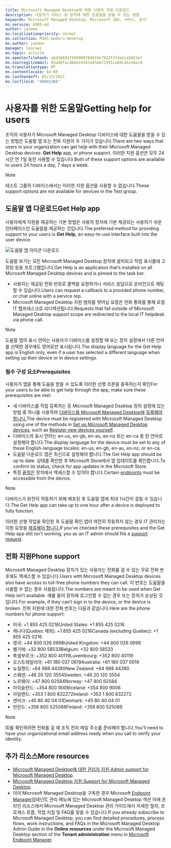 ```yaml
---
title: Microsoft Managed Desktop에 대한 사용자 지원 다운로드
description: 사용자가 서비스 및 장치에 대한 도움말을 얻을 수 있는 방법
keywords: Microsoft Managed Desktop, Microsoft 365, 서비스, 문서
ms.service: m365-md
author: jaimeo
ms.localizationpriority: normal
ms.collection: M365-modern-desktop
ms.author: jaimeo
manager: laurawi
ms.topic: article
ms.openlocfilehash: abd1b681f3d5900f846fde7922f2f4a2ca5821ef
ms.sourcegitcommit: 83a40facd66e14343ad3ab72591cab9c41ce6ac0
ms.translationtype: MT
ms.contentlocale: ko-KR
ms.lasthandoff: 01/13/2021
ms.locfileid: "49841366"
---
```

# <a name="getting-help-for-users"></a><span data-ttu-id="a5d84-104">사용자를 위한 도움말</span><span class="sxs-lookup"><span data-stu-id="a5d84-104">Getting help for users</span></span>

<span data-ttu-id="a5d84-105">조직의 사용자가 Microsoft Managed Desktop 디바이스에 대한 도움말을 받을  수 있는 방법은 도움말 앱 또는 전화 지원의 두 가지가 있습니다.</span><span class="sxs-lookup"><span data-stu-id="a5d84-105">There are two ways that users in your organization can get help with their Microsoft Managed Desktop devices: **Get Help** app, or phone support.</span></span> <span data-ttu-id="a5d84-106">이러한 지원 옵션은 모두 24시간 연 7일 동안 사용할 수 있습니다.</span><span class="sxs-lookup"><span data-stu-id="a5d84-106">Both of these support options are available to users 24 hours a day, 7 days a week.</span></span>
 
>[!NOTE]
><span data-ttu-id="a5d84-107">테스트 그룹의 디바이스에서는 이러한 지원 옵션을 사용할 수 없습니다.</span><span class="sxs-lookup"><span data-stu-id="a5d84-107">These support options are not available for devices in the Test group.</span></span>

## <a name="get-help-app"></a><span data-ttu-id="a5d84-108">도움말 앱 다운로드</span><span class="sxs-lookup"><span data-stu-id="a5d84-108">Get Help app</span></span>

<span data-ttu-id="a5d84-109">사용자에게 지원을 제공하는 기본 방법은 사용자 장치에 기본 제공되는 사용하기 쉬운 인터페이스인 도움말을 제공하는 것입니다.</span><span class="sxs-lookup"><span data-stu-id="a5d84-109">The preferred method for providing support to your users is **Get Help**, an easy-to-use interface built into the user device.</span></span>  

![도움말 앱 아이콘 다운로드](../../media/get-help.png)

<span data-ttu-id="a5d84-111">도움말 보기는 모든 Microsoft Managed Desktop 장치에 설치되고 작업 표시줄에 고정된 응용 프로그램입니다.</span><span class="sxs-lookup"><span data-stu-id="a5d84-111">Get Help is an application that’s installed on all Microsoft Managed Desktop devices and is pinned to the task bar.</span></span> 

- <span data-ttu-id="a5d84-112">사용자는 제공된 전화 번호로 콜백을 요청하거나 서비스 응답으로 온라인으로 채팅할 수 있습니다.</span><span class="sxs-lookup"><span data-stu-id="a5d84-112">Users can request a callback to a provided phone number, or chat online with a service rep.</span></span>
- <span data-ttu-id="a5d84-113">Microsoft Managed Desktop 지원 범위를 벗어날 요청은 전화 통화를 통해 로컬 IT 헬프데스크로 리디렉션됩니다.</span><span class="sxs-lookup"><span data-stu-id="a5d84-113">Requests that fall outside of Microsoft Managed Desktop support scope are redirected to the local IT helpdesk via phone call.</span></span>

> [!NOTE]
> <span data-ttu-id="a5d84-114">도움말 앱의 표시 언어는 사용자가 디바이스를 설정할 때 또는 장치 설정에서 다른 언어를 선택한 경우에도 영어로만 표시됩니다.</span><span class="sxs-lookup"><span data-stu-id="a5d84-114">The display language for the Get Help app is English only, even if a user has selected a different language when setting up their device or in device settings.</span></span> 

### <a name="prerequisites"></a><span data-ttu-id="a5d84-115">필수 구성 요소</span><span class="sxs-lookup"><span data-stu-id="a5d84-115">Prerequisites</span></span>
<span data-ttu-id="a5d84-116">사용자가 앱을 통해 도움을 받을 수 있도록 이러한 선행 조문을 충족하는지 확인</span><span class="sxs-lookup"><span data-stu-id="a5d84-116">For your users to be able to get help through the app, make sure these prerequisites are met:</span></span>

- <span data-ttu-id="a5d84-117">새 디바이스를 직접 등록하는 등 Microsoft Managed Desktop 장치 설정에 있는 방법 중 하나를 사용하여 [디바이스를 Microsoft Managed Desktop에](../get-started/set-up-devices.md) [등록해야 합니다.](../get-started/register-devices-self.md)</span><span class="sxs-lookup"><span data-stu-id="a5d84-117">The device must be registered with Microsoft Managed Desktop using one of the methods in [Set up Microsoft Managed Desktop devices](../get-started/set-up-devices.md), such as [Register new devices yourself](../get-started/register-devices-self.md).</span></span>
- <span data-ttu-id="a5d84-118">디바이스의 표시 언어는 en-us, en-gb, en-au, en-nz 또는 en-ca 중 한 언어로 설정해야 합니다.</span><span class="sxs-lookup"><span data-stu-id="a5d84-118">The display language for the device must be set to any of these English-language locales: en-us, en-gb, en-au, en-nz, or en-ca.</span></span>
- <span data-ttu-id="a5d84-119">도움말 다운로드 앱은 최신으로 설정해야 합니다.</span><span class="sxs-lookup"><span data-stu-id="a5d84-119">The Get Help app should be up to date.</span></span> <span data-ttu-id="a5d84-120">상태를 확인한 후 Microsoft Store에서 앱 업데이트를 확인합니다.</span><span class="sxs-lookup"><span data-stu-id="a5d84-120">To confirm its status, check for app updates in the Microsoft Store.</span></span>
- <span data-ttu-id="a5d84-121">특정 [끝점은](../get-ready/network.md#endpoints-allowed-that-are-necessary-for-microsoft-managed-desktop) 장치에서 액세스할 수 있어야 합니다.</span><span class="sxs-lookup"><span data-stu-id="a5d84-121">Certain [endpoints](../get-ready/network.md#endpoints-allowed-that-are-necessary-for-microsoft-managed-desktop) must be accessible from the device.</span></span>

> [!NOTE]
> <span data-ttu-id="a5d84-122">디바이스가 완전히 작동하기 위해 배포된 후 도움말 앱에 최대 1시간이 걸릴 수 있습니다.</span><span class="sxs-lookup"><span data-stu-id="a5d84-122">The Get Help app can take up to one hour after a device is deployed to fully function.</span></span>

<span data-ttu-id="a5d84-123">이러한 선행 작업을 확인한 후 도움말 확인 앱이 여전히 작동하지 않는 경우 IT 관리자는 지원 요청을 [제출해야 합니다.](admin-support.md)</span><span class="sxs-lookup"><span data-stu-id="a5d84-123">If you've checked these prerequisites and the Get Help app still isn't working, you as an IT admin should file a [support request](admin-support.md).</span></span>

## <a name="phone-support"></a><span data-ttu-id="a5d84-124">전화 지원</span><span class="sxs-lookup"><span data-stu-id="a5d84-124">Phone support</span></span>

<span data-ttu-id="a5d84-125">Microsoft Managed Desktop 장치가 있는 사용자는 전화를 걸 수 있는 무료 전화 번호에도 액세스할 수 있습니다.</span><span class="sxs-lookup"><span data-stu-id="a5d84-125">Users with Microsoft Managed Desktop devices also have access to toll-free phone numbers they can call.</span></span> <span data-ttu-id="a5d84-126">이 번호는 도움말을 사용할 수 없는 경우 사용됩니다.</span><span class="sxs-lookup"><span data-stu-id="a5d84-126">The numbers are meant to be used when Get Help isn’t available.</span></span> <span data-ttu-id="a5d84-127">예를 들어 장치에 로그인할 수 없는 경우 또는 장치가 손상된 것입니다.</span><span class="sxs-lookup"><span data-stu-id="a5d84-127">For example, if they can’t sign in to the device, or the device is broken.</span></span> <span data-ttu-id="a5d84-128">전화 지원에 대한 전화 번호는 다음과 같습니다.</span><span class="sxs-lookup"><span data-stu-id="a5d84-128">Here are the phone numbers for phone support:</span></span>

- <span data-ttu-id="a5d84-129">미국: +1 855 425 0216</span><span class="sxs-lookup"><span data-stu-id="a5d84-129">United States: +1 855 425 0216</span></span>
- <span data-ttu-id="a5d84-130">캐나다(Quebec 제외): +1 855 425 0216</span><span class="sxs-lookup"><span data-stu-id="a5d84-130">Canada (excluding Quebec): +1 855 425 0216</span></span>
- <span data-ttu-id="a5d84-131">영국: +44 800 026 0698</span><span class="sxs-lookup"><span data-stu-id="a5d84-131">United Kingdom: +44 800 026 0698</span></span>
- <span data-ttu-id="a5d84-132">벨기에: +32 800 58533</span><span class="sxs-lookup"><span data-stu-id="a5d84-132">Belgium: +32 800 58533</span></span>
- <span data-ttu-id="a5d84-133">룩셈부르크: +352 800 40119</span><span class="sxs-lookup"><span data-stu-id="a5d84-133">Luxembourg: +352 800 40119</span></span>
- <span data-ttu-id="a5d84-134">오스트레일리아: +61 180 037 0619</span><span class="sxs-lookup"><span data-stu-id="a5d84-134">Australia: +61 180 037 0619</span></span>
- <span data-ttu-id="a5d84-135">뉴질랜드: +64 988 44380</span><span class="sxs-lookup"><span data-stu-id="a5d84-135">New Zealand: +64 988 44380</span></span>
- <span data-ttu-id="a5d84-136">스웨덴: +46 20 120 3554</span><span class="sxs-lookup"><span data-stu-id="a5d84-136">Sweden: +46 20 120 3554</span></span>
- <span data-ttu-id="a5d84-137">노르웨이: +47 800 62584</span><span class="sxs-lookup"><span data-stu-id="a5d84-137">Norway: +47 800 62584</span></span>
- <span data-ttu-id="a5d84-138">아이슬란드: +354 800 9006</span><span class="sxs-lookup"><span data-stu-id="a5d84-138">Iceland: +354 800 9006</span></span>
- <span data-ttu-id="a5d84-139">아일랜드: +353 1 800 832272</span><span class="sxs-lookup"><span data-stu-id="a5d84-139">Ireland: +353 1 800 832272</span></span>
- <span data-ttu-id="a5d84-140">덴마크: +45 80 40 04 01</span><span class="sxs-lookup"><span data-stu-id="a5d84-140">Denmark: +45 80 40 04 01</span></span>
- <span data-ttu-id="a5d84-141">핀란드: +358 800 525088</span><span class="sxs-lookup"><span data-stu-id="a5d84-141">Finland: +358 800 525088</span></span>

>[!NOTE]
><span data-ttu-id="a5d84-142">ID를 확인하려면 전화를 걸 때 조직 전자 메일 주소를 준비해야 합니다.</span><span class="sxs-lookup"><span data-stu-id="a5d84-142">You'll need to have your organizational email address ready when you call to verify your identity.</span></span> 

## <a name="more-resources"></a><span data-ttu-id="a5d84-143">추가 리소스</span><span class="sxs-lookup"><span data-stu-id="a5d84-143">More resources</span></span>
- <span data-ttu-id="a5d84-144">[Microsoft Managed Desktop에 대한 관리자 지원.](admin-support.md)</span><span class="sxs-lookup"><span data-stu-id="a5d84-144">[Admin support for Microsoft Managed Desktop](admin-support.md).</span></span> 
- <span data-ttu-id="a5d84-145">[Microsoft Managed Desktop 지원.](../service-description/support.md)</span><span class="sxs-lookup"><span data-stu-id="a5d84-145">[Support for Microsoft Managed Desktop](../service-description/support.md).</span></span>
- <span data-ttu-id="a5d84-146">이미 Microsoft Managed Desktop을 구독한 경우 Microsoft [Endpoint Manager의](https://endpoint.microsoft.com/)테넌트 관리 메뉴에 있는 Microsoft Managed  Desktop 섹션 아래 온라인 리소스에서  Microsoft Managed Desktop 관리 가이드에서 자세한 절차, 프로세스 흐름, 작업 지침 및 FAQ를 찾을 수 있습니다.</span><span class="sxs-lookup"><span data-stu-id="a5d84-146">If you already subscribe to Microsoft Managed Desktop, you can find detailed procedures, process flows, work instructions, and FAQs in the Microsoft Managed Desktop Admin Guide in the **Online resources** under the Microsoft Managed Desktop section of the **Tenant administration** menu in [Microsoft Endpoint Manager](https://endpoint.microsoft.com/).</span></span>
